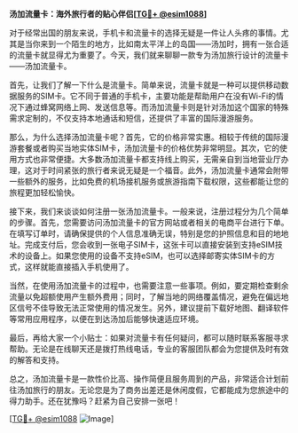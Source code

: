 **汤加流量卡：海外旅行者的贴心伴侣[[TG💪+ @esim1088](https://t.me/s/esim1088)]**

对于经常出国的朋友来说，手机卡和流量卡的选择无疑是一件让人头疼的事情。尤其是当你来到一个陌生的地方，比如南太平洋上的岛国——汤加时，拥有一张合适的流量卡就显得尤为重要了。今天，我们就来聊聊一款专为汤加旅行设计的流量卡——汤加流量卡。

首先，让我们了解一下什么是流量卡。简单来说，流量卡就是一种可以提供移动数据服务的SIM卡。它不同于普通的手机卡，主要功能是帮助用户在没有Wi-Fi的情况下通过蜂窝网络上网、发送信息等。而汤加流量卡则是针对汤加这个国家的特殊需求定制的，不仅支持本地通话和短信，还提供了丰富的国际漫游服务。

那么，为什么选择汤加流量卡呢？首先，它的价格非常实惠。相较于传统的国际漫游套餐或者购买当地实体SIM卡，汤加流量卡的价格优势非常明显。其次，它的使用方式也非常便捷。大多数汤加流量卡都支持线上购买，无需亲自到当地营业厅办理，这对于时间紧张的旅行者来说无疑是一个福音。此外，汤加流量卡通常会附带一些额外的服务，比如免费的机场接机服务或旅游指南下载权限，这些都能让您的旅程更加轻松愉快。

接下来，我们来谈谈如何注册一张汤加流量卡。一般来说，注册过程分为几个简单的步骤。首先，您需要访问汤加流量卡的官方网站或者相关的电商平台进行下单。在填写订单时，请确保提供的个人信息准确无误，特别是您的护照信息和目的地地址。完成支付后，您会收到一张电子SIM卡，这张卡可以直接安装到支持eSIM技术的设备上。如果您使用的设备不支持eSIM，也可以选择邮寄实体SIM卡的方式，这样就能直接插入手机使用了。

当然，在使用汤加流量卡的过程中，也需要注意一些事项。例如，要定期检查剩余流量以免超额使用产生额外费用；同时，了解当地的网络覆盖情况，避免在偏远地区信号不佳导致无法正常使用的情况发生。另外，建议提前下载好地图、翻译软件等常用应用程序，以便在到达汤加后能够快速适应环境。

最后，再给大家一个小贴士：如果对流量卡有任何疑问，都可以随时联系客服寻求帮助。无论是在线聊天还是拨打热线电话，专业的客服团队都会为您提供及时有效的解答和支持。

总之，汤加流量卡是一款性价比高、操作简便且服务周到的产品，非常适合计划前往汤加旅行的朋友。无论您是为了商务出差还是休闲度假，它都能成为您旅途中的得力助手。还在犹豫吗？赶紧为自己安排一张吧！

[[TG💪+ @esim1088](https://t.me/s/esim1088) ![Image](https://i.postimg.cc/4NQfJmqS/Snipaste-2025-05-13-00-14-12.png)]